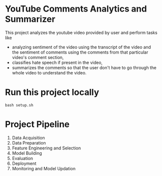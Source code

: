 # YouTube Comments Analytics and Summarizer

This project analyzes the youtube video provided by user and perform tasks like 
 - analyzing sentiment of the video using the transcript of the video and the sentiment of comments using the comments from that particular video's comment section,
 - classifies hate speech if present in the video,
 - summarizes the comments so that the user don't have to go through the whole video to understand the video.

# Run this project locally

```
bash setup.sh
```


# Project Pipeline

1. Data Acquisition
2. Data Preparation
3. Feature Engineering and Selection
4. Model Building
5. Evaluation
6. Deployment
7. Monitoring and Model Updation

